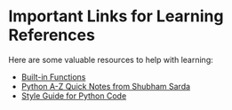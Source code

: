 # Important Links for Learning References

Here are some valuable resources to help with learning:

- [Built-in Functions]([https://docs.python.org/3/](https://docs.python.org/3.13/library/index.html))
- [Python A-Z Quick Notes from Shubham Sarda]([https://guides.github.com/](https://blog.unwiredlearning.com/python))
- [Style Guide for Python Code]([https://www.freecodecamp.org/](https://peps.python.org/pep-0008/))
